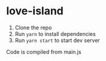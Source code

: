 # love-island

1. Clone the repo
2. Run `yarn` to install dependencies
3. Run `yarn start` to start dev server

Code is compiled from main.js